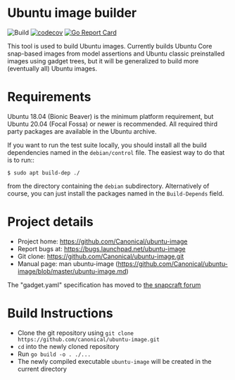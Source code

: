 # Ubuntu image builder

![Build](https://github.com/canonical/ubuntu-image/actions/workflows/build-and-test.yml/badge.svg)
[![codecov](https://codecov.io/gh/canonical/ubuntu-image/branch/main/graph/badge.svg?token=F9jE9HKo1a)](https://codecov.io/gh/canonical/ubuntu-image)
[![Go Report Card](https://goreportcard.com/badge/github.com/canonical/ubuntu-image)](https://goreportcard.com/report/github.com/canonical/ubuntu-image)


This tool is used to build Ubuntu images.  Currently builds Ubuntu Core snap-based
images from model assertions and Ubuntu classic preinstalled images using gadget trees,
but it will be generalized to build more (eventually all) Ubuntu images.


# Requirements

Ubuntu 18.04 (Bionic Beaver) is the minimum platform requirement, but Ubuntu
20.04 (Focal Fossa) or newer is recommended. All required third party packages are available in the
Ubuntu archive.

If you want to run the test suite locally, you should install all the build
dependencies named in the `debian/control` file.  The easiest way to do that
is to run::

    $ sudo apt build-dep ./

from the directory containing the `debian` subdirectory.  Alternatively of
course, you can just install the packages named in the `Build-Depends` field.


# Project details

* Project home: https://github.com/Canonical/ubuntu-image
* Report bugs at: https://bugs.launchpad.net/ubuntu-image
* Git clone: https://github.com/Canonical/ubuntu-image.git
* Manual page: man ubuntu-image
  (https://github.com/Canonical/ubuntu-image/blob/master/ubuntu-image.md)

The "gadget.yaml" specification has moved to [the snapcraft forum](https://forum.snapcraft.io/t/the-gadget-snap)

# Build Instructions

* Clone the git repository using `git clone https://github.com/canonical/ubuntu-image.git`
* `cd` into the newly cloned repository
* Run `go build -o . ./...`
* The newly compiled executable `ubuntu-image` will be created in the current directory
